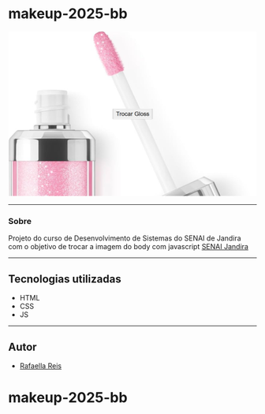 # makeup-2025-bb

![](./Captura%20de%20tela%202025-02-20%20153103.png)

---

### Sobre
Projeto do curso de Desenvolvimento de Sistemas do SENAI de Jandira com o objetivo de trocar a imagem do body com javascript
[SENAI Jandira](https://sp.senai.br/unidade/jandira/)

---
## Tecnologias utilizadas
- HTML
- CSS
- JS


---
## Autor 
- [Rafaella Reis](https://github.com/faellareis)
# makeup-2025-bb

